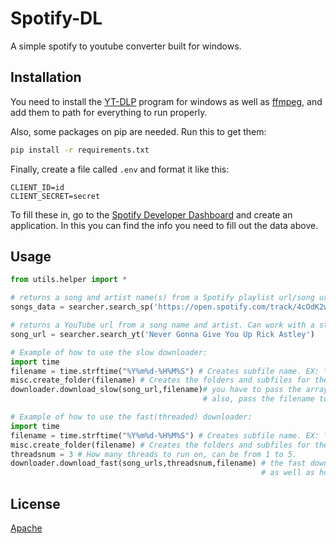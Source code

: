# Spotify-DL

A simple spotify to youtube converter built for windows.

## Installation

You need to install the [YT-DLP](https://github.com/yt-dlp/yt-dlp) program for windows as well as [ffmpeg](https://ffmpeg.org/download.html), and add them to path for everything to run properly.

Also, some packages on pip are needed. Run this to get them:
```bat
pip install -r requirements.txt
```
Finally, create a file called ```.env``` and format it like this:
```
CLIENT_ID=id
CLIENT_SECRET=secret
```
To fill these in, go to the [Spotify Developer Dashboard](https://developer.spotify.com/dashboard/) and create an application. In this you can find the info you need to fill out the data above.
## Usage

```python
from utils.helper import *

# returns a song and artist name(s) from a Spotify playlist url/song url as an array.
songs_data = searcher.search_sp('https://open.spotify.com/track/4cOdK2wGLETKBW3PvgPWqT?si=d3a28aa54f8e4dd5')

# returns a YouTube url from a song name and artist. Can work with a string or array.
song_url = searcher.search_yt('Never Gonna Give You Up Rick Astley')

# Example of how to use the slow downloader:
import time
filename = time.strftime("%Y%m%d-%H%M%S") # Creates subfile name. EX: \downloads\{filename}
misc.create_folder(filename) # Creates the folders and subfiles for the downloader to run in.
downloader.download_slow(song_url,filename)# you have to pass the array/string of the url(s) to the downloader
                                           # also, pass the filename to the downloader to make sure it works.

# Example of how to use the fast(threaded) downloader:
import time
filename = time.strftime("%Y%m%d-%H%M%S") # Creates subfile name. EX: \downloads\{filename}
misc.create_folder(filename) # Creates the folders and subfiles for the downloader to run in.
threadsnum = 3 # How many threads to run on, can be from 1 to 5.
downloader.download_fast(song_urls,threadsnum,filename) # the fast downloader needs the array of song urls,
                                                        # as well as how many threads to run on and the filename.


```




## License
[Apache](https://www.apache.org/licenses/LICENSE-2.0)
